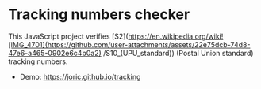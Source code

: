 Tracking numbers checker
======================================

This JavaScript project verifies [S2](https://en.wikipedia.org/wiki![IMG_4701](https://github.com/user-attachments/assets/22e75dcb-74d8-47e6-a465-0902e6c4b0a2)
/S10_(UPU_standard)) (Postal Union standard) tracking numbers.

* Demo: https://joric.github.io/tracking




